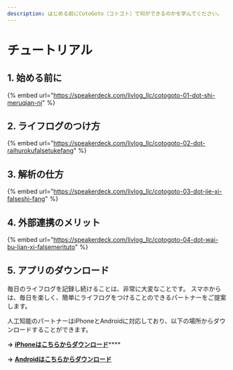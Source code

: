 ```yaml
---
description: はじめる前にCotoGoto（コトゴト）で何ができるのかを学んでください。
---
```


# チュートリアル

## 1. **始める前に**

{% embed url="https://speakerdeck.com/livlog_llc/cotogoto-01-dot-shi-meruqian-ni" %}

## **2. ライフログのつけ方**

{% embed url="https://speakerdeck.com/livlog_llc/cotogoto-02-dot-raihurokufalsetukefang" %}

## **3. 解析の仕方**

{% embed url="https://speakerdeck.com/livlog_llc/cotogoto-03-dot-jie-xi-falseshi-fang" %}

## **4. 外部連携のメリット**

{% embed url="https://speakerdeck.com/livlog_llc/cotogoto-04-dot-wai-bu-lian-xi-falsemerituto" %}

## **5. アプリのダウンロード**

毎日のライフログを記録し続けることは、非常に大変なことです。 スマホからは、毎日を楽しく、簡単にライフログをつけることのできるパートナーをご提案します。

人工知能のパートナーはiPhoneとAndroidに対応しており、以下の場所からダウンロードすることができます。

**→** [**iPhoneはこちらからダウンロード**](https://itunes.apple.com/us/app/kotogoto-ren-gong-zhi-nengwo/id987047565?mt=8)****

**→** [**Androidはこちらからダウンロード**](https://play.google.com/store/apps/details?id=jp.linedesign.cotogoto2)
